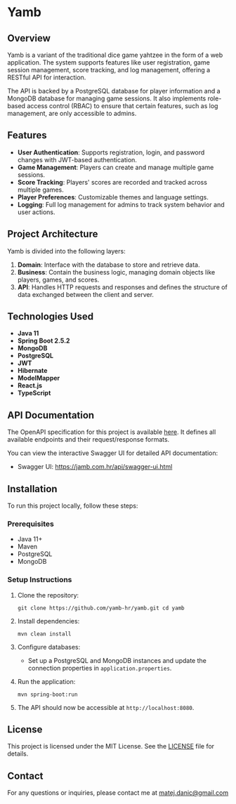 # Yamb

## Overview

Yamb is a variant of the traditional dice game yahtzee in the form of a web application. The system supports features like user registration, game session management, score tracking, and log management, offering a RESTful API for interaction.

The API is backed by a PostgreSQL database for player information and a MongoDB database for managing game sessions. It also implements role-based access control (RBAC) to ensure that certain features, such as log management, are only accessible to admins.

## Features

-   **User Authentication**: Supports registration, login, and password changes with JWT-based authentication.
-   **Game Management**: Players can create and manage multiple game sessions.
-   **Score Tracking**: Players' scores are recorded and tracked across multiple games.
-   **Player Preferences**: Customizable themes and language settings.
-   **Logging**: Full log management for admins to track system behavior and user actions.

## Project Architecture

Yamb is divided into the following layers:

1.  **Domain**: Interface with the database to store and retrieve data.
2.  **Business**: Contain the business logic, managing domain objects like players, games, and scores.
3.  **API**: Handles HTTP requests and responses and defines the structure of data exchanged between the client and server.

## Technologies Used

-   **Java 11**
-   **Spring Boot 2.5.2**
-   **MongoDB**
-   **PostgreSQL**
-   **JWT**
-   **Hibernate**
-   **ModelMapper**
-   **React.js**
-   **TypeScript**

## API Documentation

The OpenAPI specification for this project is available [here](src/main/resources/static/api-docs/openapi.yaml). It defines all available endpoints and their request/response formats.

You can view the interactive Swagger UI for detailed API documentation:

-   Swagger UI: https://jamb.com.hr/api/swagger-ui.html

## Installation

To run this project locally, follow these steps:

### Prerequisites

-   Java 11+
-   Maven
-   PostgreSQL
-   MongoDB

### Setup Instructions

1.  Clone the repository:

    `git clone https://github.com/yamb-hr/yamb.git
    cd yamb`

2.  Install dependencies:

    `mvn clean install`

3.  Configure databases:

    -   Set up a PostgreSQL and MongoDB instances and update the connection properties in `application.properties`.

4.  Run the application:

    `mvn spring-boot:run`

5.  The API should now be accessible at `http://localhost:8080`.


## License

This project is licensed under the MIT License. See the [LICENSE](./LICENSE) file for details.

## Contact

For any questions or inquiries, please contact me at <matej.danic@gmail.com>